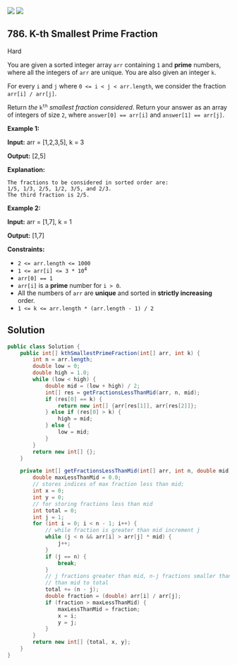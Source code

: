 [![](https://img.shields.io/github/stars/javadev/LeetCode-in-Java?label=Stars&style=flat-square)](https://github.com/javadev/LeetCode-in-Java)
[![](https://img.shields.io/github/forks/javadev/LeetCode-in-Java?label=Fork%20me%20on%20GitHub%20&style=flat-square)](https://github.com/javadev/LeetCode-in-Java/fork)

## 786\. K-th Smallest Prime Fraction

Hard

You are given a sorted integer array `arr` containing `1` and **prime** numbers, where all the integers of `arr` are unique. You are also given an integer `k`.

For every `i` and `j` where `0 <= i < j < arr.length`, we consider the fraction `arr[i] / arr[j]`.

Return _the_ <code>k<sup>th</sup></code> _smallest fraction considered_. Return your answer as an array of integers of size `2`, where `answer[0] == arr[i]` and `answer[1] == arr[j]`.

**Example 1:**

**Input:** arr = [1,2,3,5], k = 3

**Output:** [2,5]

**Explanation:**

    The fractions to be considered in sorted order are:
    1/5, 1/3, 2/5, 1/2, 3/5, and 2/3.
    The third fraction is 2/5. 

**Example 2:**

**Input:** arr = [1,7], k = 1

**Output:** [1,7] 

**Constraints:**

*   `2 <= arr.length <= 1000`
*   <code>1 <= arr[i] <= 3 * 10<sup>4</sup></code>
*   `arr[0] == 1`
*   `arr[i]` is a **prime** number for `i > 0`.
*   All the numbers of `arr` are **unique** and sorted in **strictly increasing** order.
*   `1 <= k <= arr.length * (arr.length - 1) / 2`

## Solution

```java
public class Solution {
    public int[] kthSmallestPrimeFraction(int[] arr, int k) {
        int n = arr.length;
        double low = 0;
        double high = 1.0;
        while (low < high) {
            double mid = (low + high) / 2;
            int[] res = getFractionsLessThanMid(arr, n, mid);
            if (res[0] == k) {
                return new int[] {arr[res[1]], arr[res[2]]};
            } else if (res[0] > k) {
                high = mid;
            } else {
                low = mid;
            }
        }
        return new int[] {};
    }

    private int[] getFractionsLessThanMid(int[] arr, int n, double mid) {
        double maxLessThanMid = 0.0;
        // stores indices of max fraction less than mid;
        int x = 0;
        int y = 0;
        // for storing fractions less than mid
        int total = 0;
        int j = 1;
        for (int i = 0; i < n - 1; i++) {
            // while fraction is greater than mid increment j
            while (j < n && arr[i] > arr[j] * mid) {
                j++;
            }
            if (j == n) {
                break;
            }
            // j fractions greater than mid, n-j fractions smaller than mid, add fractions smaller
            // than mid to total
            total += (n - j);
            double fraction = (double) arr[i] / arr[j];
            if (fraction > maxLessThanMid) {
                maxLessThanMid = fraction;
                x = i;
                y = j;
            }
        }
        return new int[] {total, x, y};
    }
}
```